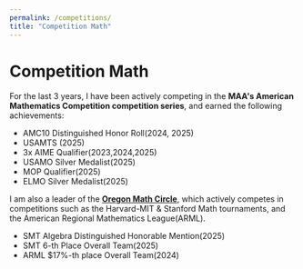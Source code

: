 ```yaml
---
permalink: /competitions/
title: "Competition Math"
---
```


<h1>Competition Math</h1>

For the last $3$ years, I have been actively competing in the **MAA's American Mathematics Competition competition series**, and earned the following achievements:

* AMC10 Distinguished Honor Roll(2024, 2025)
* USAMTS (2025)
* 3x AIME Qualifier(2023,2024,2025)
* USAMO Silver Medalist(2025)
* MOP Qualifier(2025)
* ELMO Silver Medalist(2025)

I am also a leader of the [**Oregon Math Circle**](https://www.oregonmathcircle.org), which actively competes in competitions such as the Harvard-MIT & Stanford Math tournaments, and the American Regional Mathematics League(ARML).

* SMT Algebra Distinguished Honorable Mention(2025)
* SMT $6$-th Place Overall Team(2025)
* ARML $17%-th place Overall Team(2024)





